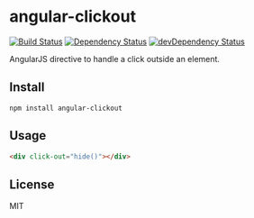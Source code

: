 # angular-clickout
[![Build Status](https://travis-ci.org/neoziro/angular-clickout.svg?branch=master)](https://travis-ci.org/neoziro/angular-clickout)
[![Dependency Status](https://david-dm.org/neoziro/angular-clickout.svg?theme=shields.io)](https://david-dm.org/neoziro/angular-clickout)
[![devDependency Status](https://david-dm.org/neoziro/angular-clickout/dev-status.svg?theme=shields.io)](https://david-dm.org/neoziro/angular-clickout#info=devDependencies)

AngularJS directive to handle a click outside an element.

## Install

```
npm install angular-clickout
```

## Usage

```html
<div click-out="hide()"></div>
```

## License

MIT